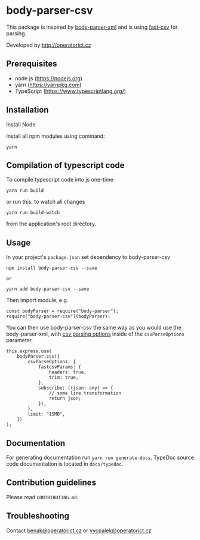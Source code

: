 # body-parser-csv

This package is inspired by [body-parser-xml](https://www.npmjs.com/package/body-parser-xml) and is using [fast-csv](https://www.npmjs.com/package/fast-csv) for parsing.

Developed by http://operatorict.cz


## Prerequisites

- node.js (https://nodejs.org)
- yarn (https://yarnpkg.com)
- TypeScript (https://www.typescriptlang.org/)

## Installation

Install Node

Install all npm modules using command:
```
yarn
```

## Compilation of typescript code

To compile typescript code into js one-time

```
yarn run build
```
or run this, to watch all changes
```
yarn run build-watch
```
from the application's root directory.


## Usage

In your project's `package.json` set dependency to body-parser-csv
```
npm install body-parser-csv --save

or

yarn add body-parser-csv --save
```

Then import module, e.g.
```
const bodyParser = require("body-parser");
require("body-parser-csv")(bodyParser);
```


You can then use body-parser-csv the same way as you would use the body-parser-xml, with [csv parsing options](https://github.com/C2FO/fast-csv/blob/HEAD/docs/parsing.md) inside of the `csvParseOptions` parameter.

```
this.express.use(
    bodyParser.csv({
        csvParseOptions: {
            fastcsvParams: {
                headers: true,
                trim: true,
            },
            subscribe: ((json: any) => {
                // some line transformation
                return json;
            }),
        },
        limit: "15MB",
    })
);
```

## Documentation

For generating documentation run `yarn run generate-docs`. TypeDoc source code documentation is located in `docs/typedoc`.

## Contribution guidelines

Please read `CONTRIBUTING.md`.

## Troubleshooting

Contact benak@operatorict.cz or vycpalek@operatorict.cz
